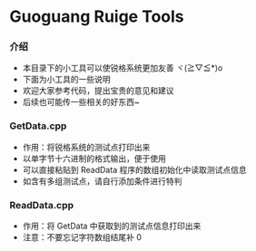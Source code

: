 # Guoguang Ruige Tools

### 介绍

+ 本目录下的小工具可以使锐格系统更加友善 ヾ(≧▽≦*)o
+ 下面为小工具的一些说明
+ 欢迎大家参考代码，提出宝贵的意见和建议
+ 后续也可能传一些相关的好东西~ 
### GetData.cpp

+ 作用：将锐格系统的测试点打印出来
+ 以单字节十六进制的格式输出，便于使用
+ 可以直接粘贴到 ReadData 程序的数组初始化中读取测试点信息
+ 如含有多组测试点，请自行添加条件进行特判

### ReadData.cpp

+ 作用：将 GetData 中获取到的测试点信息打印出来
+ 注意：不要忘记字符数组结尾补 0